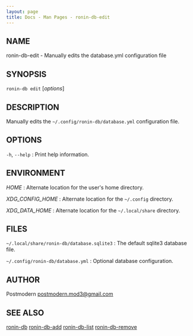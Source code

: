 ```yaml
---
layout: page
title: Docs - Man Pages - ronin-db-edit
---
```


## NAME

ronin-db-edit - Manually edits the database.yml configuration file

## SYNOPSIS

`ronin-db edit` [*options*]

## DESCRIPTION

Manually edits the `~/.config/ronin-db/database.yml` configuration file.

## OPTIONS

`-h`, `--help`
: Print help information.

## ENVIRONMENT

*HOME*
: Alternate location for the user's home directory.

*XDG_CONFIG_HOME*
: Alternate location for the `~/.config` directory.

*XDG_DATA_HOME*
: Alternate location for the `~/.local/share` directory.

## FILES

`~/.local/share/ronin-db/database.sqlite3`
: The default sqlite3 database file.

`~/.config/ronin-db/database.yml`
: Optional database configuration.

## AUTHOR

Postmodern <postmodern.mod3@gmail.com>

## SEE ALSO

[ronin-db](ronin-db.1.html) [ronin-db-add](ronin-db-add.1.html) [ronin-db-list](ronin-db-list.1.html) [ronin-db-remove](ronin-db-remove.1.html)

